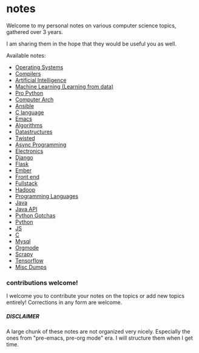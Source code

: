 # notes

Welcome to my personal notes on various computer science topics, gathered over 3 years.

I am sharing them in the hope that they would be useful you as well.


Available notes:

  * [Operating Systems](./operating_systems.org)
  * [Compilers](./compilers.org)
  * [Artificial Intelligence](./artificial_intelligence.org)
  * [Machine Learning (Learning from data)](./learning_from_data.org)
  * [Pro Python](./pro_python.org)
  * [Computer Arch](./comp_arch.org)
  * [Ansible](./ansible.org)
  * [C language](./C_language.org)
  * [Emacs](./emacs.org)
  * [Algorithms](./algorithms.org)
  * [Datastructures](./datastructures.org)
  * [Twisted](./twisted.org)
  * [Async Programming](./async_programming.org)
  * [Electronics](./electronics.org)
  * [Django](./django.org)
  * [Flask](./flask.org)
  * [Ember](./ember.org)
  * [Front end](./front-end.org)
  * [Fullstack](./fullstack.org)
  * [Hadoop](./hadoop.org)
  * [Programming Languages](./programming_languages.org)
  * [Java](./java.org)
  * [Java API](./java_api.org)
  * [Python Gotchas](./python_gotchas.org)
  * [Python](./python.org)
  * [JS](./js.org)
  * [C](./k&r_c.org)
  * [Mysql](./mysql.org)
  * [Orgmode](./orgmode.org)
  * [Scrapy](./scrapy.org)
  * [Tensorflow](./tensorflow.org)
  * [Misc Dumps](./misc_dumps.org)


### contributions welcome!

I welcome you to contribute your notes on the topics or add new topics entirely! Corrections in any form are welcome.

##### DISCLAIMER

A large chunk of these notes are not organized very nicely. Especially the ones from "pre-emacs, pre-org mode" era. I will structure them when I get time.
